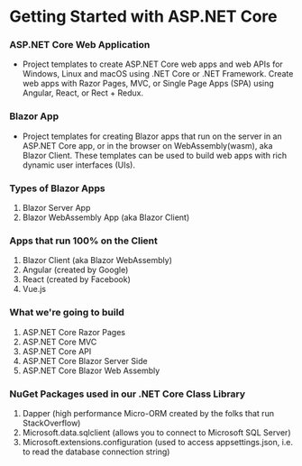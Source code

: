 # Getting Started with ASP.NET Core

### ASP.NET Core Web Application
- Project templates to create ASP.NET Core web apps and web APIs for Windows, Linux and macOS using .NET Core or .NET Framework. Create web apps with Razor Pages, MVC, or Single Page Apps (SPA) using Angular, React, or Rect + Redux.

### Blazor App
- Project templates for creating Blazor apps that run on the server in an ASP.NET Core app, or in the browser on WebAssembly(wasm), aka Blazor Client. These templates can be used to build web apps with rich dynamic user interfaces (UIs).

### Types of Blazor Apps
1. Blazor Server App
2. Blazor WebAssembly App (aka Blazor Client)

### Apps that run 100% on the Client
1. Blazor Client (aka Blazor WebAssembly)
2. Angular (created by Google)
3. React (created by Facebook)
4. Vue.js

### What we're going to build
1. ASP.NET Core Razor Pages
2. ASP.NET Core MVC
3. ASP.NET Core API
4. ASP.NET Core Blazor Server Side
5. ASP.NET Core Blazor Web Assembly

### NuGet Packages used in our .NET Core Class Library
1. Dapper (high performance Micro-ORM created by the folks that run StackOverflow)
2. Microsoft.data.sqlclient (allows you to connect to Microsoft SQL Server)
3. Microsoft.extensions.configuration (used to access appsettings.json, i.e. to read the database connection string)